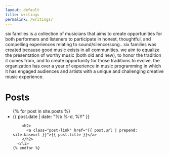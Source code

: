 ```yaml
---
layout: default
title: writings
permalink: /writings/
---
```


<div class="home">

  <p>six families is a collection of musicians that aims to create opportunities for both performers and listeners to participate in honest, thoughtful, and compelling experiences relating to sound/silence/song.. six families was created because good music exists in all communities. we aim to equalize the presentation of worthy music (both old and new), to honor the tradition it comes from, and to create opportunity for those traditions to evolve. the organization has over a year of experience in music programming in which it has engaged audiences and artists with a unique and challenging creative music experience.

  <h1 class="page-heading">Posts</h1>

  <ul class="post-list">
    {% for post in site.posts %}
      <li>
        <span class="post-meta">{{ post.date | date: "%b %-d, %Y" }}</span>

        <h2>
          <a class="post-link" href="{{ post.url | prepend: site.baseurl }}">{{ post.title }}</a>
        </h2>
      </li>
    {% endfor %}
  </ul>

</div>


